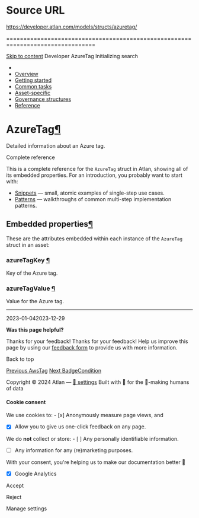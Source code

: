 # Source URL
https://developer.atlan.com/models/structs/azuretag/

================================================================================

<!--
canonical: https://developer.atlan.com/models/structs/azuretag/
meta-content-security-policy: object-src 'none'; base-uri 'self'; manifest-src 'self'; media-src 'self';
meta-description: Dear Developers
meta-generator: mkdocs-1.6.1, mkdocs-material-9.6.14
meta-og-description: Dear Developers
meta-og-image: https://developer.atlan.com/assets/images/social/models/structs/azuretag.png
meta-og-image-height: 630
meta-og-image-type: image/png
meta-og-image-width: 1200
meta-og-title: AzureTag - Developer
meta-og-type: website
meta-og-url: https://developer.atlan.com/models/structs/azuretag/
meta-twitter:card: summary_large_image
meta-twitter:description: Dear Developers
meta-twitter:image: https://developer.atlan.com/assets/images/social/models/structs/azuretag.png
meta-twitter:title: AzureTag - Developer
meta-viewport: width=device-width,initial-scale=1
title: AzureTag - Developer
-->

[Skip to content](#azuretag) Developer AzureTag Initializing search 

* 
* [Overview](../../..)
* [Getting started](../../../getting-started/)
* [Common tasks](../../../snippets/)
* [Asset\-specific](../../../patterns/)
* [Governance structures](../../../governance/)
* [Reference](../../../reference/)

AzureTag[¶](#azuretag "Permanent link")
=======================================

Detailed information about an Azure tag.

Complete reference

This is a complete reference for the `AzureTag` struct in Atlan, showing all of its embedded properties. For an introduction, you probably want to start with:

* [Snippets](../../../snippets/) — small, atomic examples of single\-step use cases.
* [Patterns](../../../patterns/) — walkthroughs of common multi\-step implementation patterns.

Embedded properties[¶](#embedded-properties "Permanent link")
-------------------------------------------------------------

These are the attributes embedded within each instance of the `AzureTag` struct in an asset:

### azureTagKey [¶](#azuretagkey "Permanent link")

Key of the Azure tag.

### azureTagValue [¶](#azuretagvalue "Permanent link")

Value for the Azure tag.

---

2023\-01\-042023\-12\-29

**Was this page helpful?**

Thanks for your feedback! Thanks for your feedback! Help us improve this page by using our [feedback form](https://docs.google.com/forms/d/e/1FAIpQLScfoq7vqEn8S4QvN0ehPp0MRy6WYK5x-okJDqD69lHgoPPWtg/viewform?usp=pp_url&entry.1800719315=/models/structs/azuretag/) to provide us with more information. 

Back to top

[Previous AwsTag](../awstag/) [Next BadgeCondition](../badgecondition/) 

Copyright © 2024 Atlan — [🍪 settings](#__consent) 
Built with 💙 for the 🤖\-making humans of data 

#### Cookie consent

We use cookies to: - [x] Anonymously measure page views, and
- [x] Allow you to give us one\-click feedback on any page.

 We do **not** collect or store: - [ ] Any personally identifiable information.
- [ ] Any information for any (re)marketing purposes.

 With your consent, you're helping us to make our documentation better 💙

- [x] Google Analytics

Accept

Reject

Manage settings

